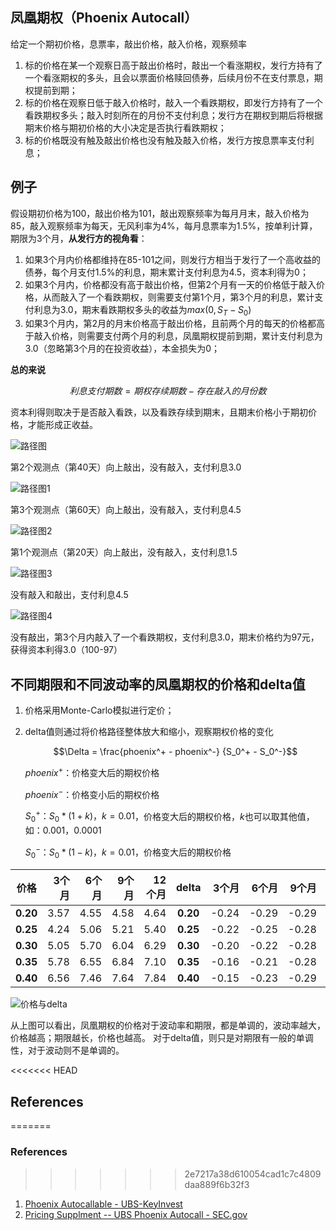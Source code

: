 ## 凤凰期权（Phoenix Autocall）

给定一个期初价格，息票率，敲出价格，敲入价格，观察频率
1. 标的价格在某一个观察日高于敲出价格时，敲出一个看涨期权，发行方持有了一个看涨期权的多头，且会以票面价格赎回债券，后续月份不在支付票息，期权提前到期；
2. 标的价格在观察日低于敲入价格时，敲入一个看跌期权，即发行方持有了一个看跌期权多头；敲入时刻所在的月份不支付利息；发行方在期权到期后将根据期末价格与期初价格的大小决定是否执行看跌期权；
3. 标的价格既没有触及敲出价格也没有触及敲入价格，发行方按息票率支付利息；

## 例子 

假设期初价格为100，敲出价格为101，敲出观察频率为每月月末，敲入价格为85，敲入观察频率为每天，无风利率为4%，每月息票率为1.5%，按单利计算，期限为3个月，**从发行方的视角看**：
1. 如果3个月内价格都维持在85-101之间，则发行方相当于发行了一个高收益的债券，每个月支付1.5%的利息，期末累计支付利息为4.5，资本利得为0；
2. 如果3个月内，价格都没有高于敲出价格，但第2个月有一天的价格低于敲入价格，从而敲入了一个看跌期权，则需要支付第1个月，第3个月的利息，累计支付利息为3.0，期末看跌期权多头的收益为$max(0, S_T - S_0)$
3. 如果3个月内，第2月的月末价格高于敲出价格，且前两个月的每天的价格都高于敲入价格，则需要支付两个月的利息，凤凰期权提前到期，累计支付利息为3.0（忽略第3个月的在投资收益），本金损失为0；

**总的来说**

$$利息支付期数 = 期权存续期数 - 存在敲入的月份数$$

资本利得则取决于是否敲入看跌，以及看跌存续到期末，且期末价格小于期初价格，才能形成正收益。

![路径图](https://github.com/Jensenberg/volatility-and-Option/blob/master/data/phoenix_path_0.png)

第2个观测点（第40天）向上敲出，没有敲入，支付利息3.0

![路径图1](**https://github.com/Jensenberg/volatility-and-Option/blob/master/data/phoenix_path_1.png)

第3个观测点（第60天）向上敲出，没有敲入，支付利息4.5

![路径图2](https://github.com/Jensenberg/volatility-and-Option/blob/master/data/phoenix_path_2.png)

第1个观测点（第20天）向上敲出，没有敲入，支付利息1.5

![路径图3](https://github.com/Jensenberg/volatility-and-Option/blob/master/data/phoenix_path_3.png)

没有敲入和敲出，支付利息4.5

![路径图4](https://github.com/Jensenberg/volatility-and-Option/blob/master/data/phoenix_path_4.png)

没有敲出，第3个月内敲入了一个看跌期权，支付利息3.0，期末价格约为97元，获得资本利得3.0（100-97）



## 不同期限和不同波动率的凤凰期权的价格和delta值

1. 价格采用Monte-Carlo模拟进行定价；

2. delta值则通过将价格路径整体放大和缩小，观察期权价格的变化

   $$\Delta = \frac{phoenix^+ - phoenix^-} {S_0^+ - S_0^-}$$

   $phoenix^+$：价格变大后的期权价格

   $phoenix^-$：价格变小后的期权价格

   $S_0^+：S_0 * (1 + k)，k=0.01$，价格变大后的期权价格，$k$也可以取其他值，如：$0.001，0.0001$

   $S_0^-：S_0 * (1 - k)，k=0.01$，价格变大后的期权价格

   
|价格 |3个月 |6个月|9个月|12个月|delta| 3个月   | 6个月  | 9个月   |12个月|
|:----:|-----:|----:|----:|-----:|:---:|----:|-----:|-----:|-----:|
|**0.20**|3.57|4.55|4.58|4.64|**0.20**|-0.24| -0.29| -0.29 | -0.31 |
|**0.25**|4.24|5.06|5.21|5.40|**0.25**| -0.22| -0.25 | -0.28 | -0.30 |
|**0.30**|5.05|5.70|6.04|6.29|**0.30**| -0.20| -0.22 | -0.28 | -0.33 |
|**0.35**|5.78|6.55|6.84|7.10|**0.35**| -0.16| -0.21 | -0.28| -0.33 |
|**0.40**|6.56|7.46|7.64|7.84|**0.40**| -0.15| -0.23| -0.29 | -0.31 |



![价格与delta](https://github.com/Jensenberg/volatility-and-Option/blob/master/data/phoenix_values_deltas.png)

从上图可以看出，凤凰期权的价格对于波动率和期限，都是单调的，波动率越大，价格越高；期限越长，价格也越高。
对于delta值，则只是对期限有一般的单调性，对于波动则不是单调的。

<<<<<<< HEAD
## References
=======
### References
>>>>>>> 2e7217a38d610054cad1c7c4809daa889f6b32f3

1. [Phoenix Autocallable - UBS-KeyInvest](https://keyinvest-ch-en.ubs.com/filedb/deliver/xuuid/g001d709d9add4664b38bec4c8aef6902c5a/name/DE000UT3S9N3_Termsheet_en.pdf)
2. [Pricing Supplment -- UBS Phoenix Autocall - SEC.gov](https://www.sec.gov/Archives/edgar/data/312070/000119312513387400/d605844d424b2.htm)
